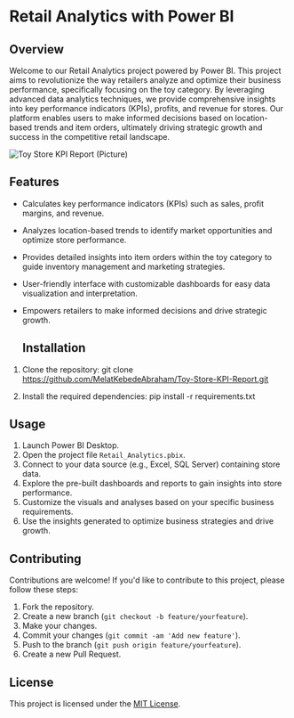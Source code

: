 # Retail Analytics with Power BI

## Overview

Welcome to our Retail Analytics project powered by Power BI. This project aims to revolutionize the way retailers analyze and optimize their business performance, specifically focusing on the toy category. By leveraging advanced data analytics techniques, we provide comprehensive insights into key performance indicators (KPIs), profits, and revenue for stores. Our platform enables users to make informed decisions based on location-based trends and item orders, ultimately driving strategic growth and success in the competitive retail landscape.

![Toy Store KPI Report (Picture)](https://github.com/MelatKebedeAbraham/Toy-Store-KPI-Report/assets/132658597/b62683a1-996b-4349-963c-ae660c6af661)

## Features

- Calculates key performance indicators (KPIs) such as sales, profit margins, and revenue.
- Analyzes location-based trends to identify market opportunities and optimize store performance.
- Provides detailed insights into item orders within the toy category to guide inventory management and marketing strategies.
- User-friendly interface with customizable dashboards for easy data visualization and interpretation.
- Empowers retailers to make informed decisions and drive strategic growth.

  ## Installation

1. Clone the repository: git clone https://github.com/MelatKebedeAbraham/Toy-Store-KPI-Report.git

2. Install the required dependencies: pip install -r requirements.txt


## Usage

1. Launch Power BI Desktop.
2. Open the project file `Retail_Analytics.pbix`.
3. Connect to your data source (e.g., Excel, SQL Server) containing store data.
4. Explore the pre-built dashboards and reports to gain insights into store performance.
5. Customize the visuals and analyses based on your specific business requirements.
6. Use the insights generated to optimize business strategies and drive growth.

## Contributing

Contributions are welcome! If you'd like to contribute to this project, please follow these steps:

1. Fork the repository.
2. Create a new branch (`git checkout -b feature/yourfeature`).
3. Make your changes.
4. Commit your changes (`git commit -am 'Add new feature'`).
5. Push to the branch (`git push origin feature/yourfeature`).
6. Create a new Pull Request.

## License

This project is licensed under the [MIT License](LICENSE).
